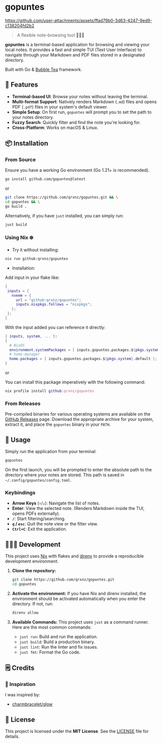 # gopuntes

https://github.com/user-attachments/assets/ffad79b0-3d63-4247-9ed9-c138204fd2b2

> A flexible note-browsing tool 💖🇪🇸

**gopuntes** is a terminal-based application for browsing and viewing your local notes. It provides a fast and simple TUI (Text User Interface) to navigate through your Markdown and PDF files stored in a designated directory.

Built with Go & [Bubble Tea](https://github.com/charmbracelet/bubbletea) framework.

## 🧰 Features

-   **Terminal-based UI**: Browse your notes without leaving the terminal.
-   **Multi-format Support**: Natively renders Markdown (`.md`) files and opens PDF (`.pdf`) files in your system's default viewer.
-   **Simple Setup**: On first run, `gopuntes` will prompt you to set the path to your notes directory.
-   **Fuzzy Search**: Quickly filter and find the note you're looking for.
-   **Cross-Platform**: Works on macOS & Linux.

## 📦 Installation

### From Source

Ensure you have a working Go environment (Go 1.21+ is recommended).

```sh
go install github.com/gopuntes@latest
```

or

```sh
git clone https://github.com/qrxnz/gopuntes.git && \
cd gopuntes && \
go build .
```

Alternatively, if you have `just` installed, you can simply run:

```sh
just build
```

### Using Nix ❄️

-   Try it without installing:

```sh
nix run github:qrxnz/gopuntes
```

-   Installation:

Add input in your flake like:

```nix
{
 inputs = {
   nveem = {
     url = "github:qrxnz/gopuntes";
     inputs.nixpkgs.follows = "nixpkgs";
   };
 };
}
```

With the input added you can reference it directly:

```nix
{ inputs, system, ... }:
{
  # NixOS
  environment.systemPackages = [ inputs.gopuntes.packages.${pkgs.system}.default ];
  # home-manager
  home.packages = [ inputs.gopuntes.packages.${pkgs.system}.default ];
}
```

or

You can install this package imperatively with the following command:

```nix
nix profile install github:qrxnz/gopuntes
```

### From Releases

Pre-compiled binaries for various operating systems are available on the [GitHub Releases](https://github.com/qrxnz/gopuntes/releases) page. Download the appropriate archive for your system, extract it, and place the `gopuntes` binary in your `PATH`.

## 📖 Usage

Simply run the application from your terminal:

```sh
gopuntes
```

On the first launch, you will be prompted to enter the absolute path to the directory where your notes are stored. This path is saved in `~/.config/gopuntes/config.toml`.

### Keybindings

-   **Arrow Keys** (`↑`/`↓`): Navigate the list of notes.
-   **Enter**: View the selected note. (Renders Markdown inside the TUI, opens PDFs externally).
-   **`/`**: Start filtering/searching.
-   **`q` / `esc`**: Quit the note view or the filter view.
-   **`Ctrl+C`**: Exit the application.

## 👨🏻‍💻 Development

This project uses [Nix](https://nixos.org/) with flakes and [direnv](https://direnv.net/) to provide a reproducible development environment.

1.  **Clone the repository:**

    ```sh
    git clone https://github.com/qrxnz/gopuntes.git
    cd gopuntes
    ```

2.  **Activate the environment:**
    If you have Nix and direnv installed, the environment should be activated automatically when you enter the directory. If not, run:

    ```sh
    direnv allow
    ```

3.  **Available Commands:**
    This project uses `just` as a command runner. Here are the most common commands:

    -   `just run`: Build and run the application.
    -   `just build`: Build a production binary.
    -   `just lint`: Run the linter and fix issues.
    -   `just fmt`: Format the Go code.

## 🗒️ Credits

### 🎨 Inspiration

I was inspired by:

-   [charmbracelet/glow](https://github.com/charmbracelet/glow)

## 📜 License

This project is licensed under the **MIT License**. See the [LICENSE](LICENSE) file for details.
